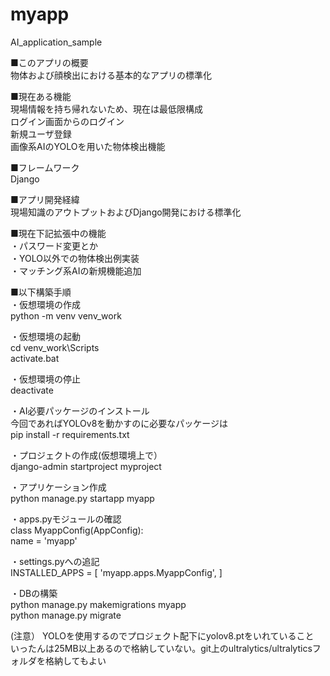 # myapp
AI_application_sample

■このアプリの概要<br>
物体および顔検出における基本的なアプリの標準化  

■現在ある機能  
現場情報を持ち帰れないため、現在は最低限構成  
ログイン画面からのログイン  
新規ユーザ登録  
画像系AIのYOLOを用いた物体検出機能  

■フレームワーク  
Django  

■アプリ開発経緯  
現場知識のアウトプットおよびDjango開発における標準化  

■現在下記拡張中の機能  
・パスワード変更とか  
・YOLO以外での物体検出例実装  
・マッチング系AIの新規機能追加  

■以下構築手順  
・仮想環境の作成  
python -m venv venv_work  

・仮想環境の起動  
cd venv_work\Scripts  
activate.bat  

・仮想環境の停止  
deactivate  

・AI必要パッケージのインストール  
今回であればYOLOv8を動かすのに必要なパッケージは  
pip install -r requirements.txt  

・プロジェクトの作成(仮想環境上で）  
django-admin startproject myproject  

・アプリケーション作成  
python manage.py startapp myapp  

・apps.pyモジュールの確認  
class MyappConfig(AppConfig):  
    name = 'myapp'  

・settings.pyへの追記  
INSTALLED_APPS = [
    'myapp.apps.MyappConfig',
]

・DBの構築  
python manage.py makemigrations myapp  
python manage.py migrate  

(注意）
YOLOを使用するのでプロジェクト配下にyolov8.ptをいれていること  
いったんは25MB以上あるので格納していない。git上のultralytics/ultralyticsフォルダを格納してもよい
